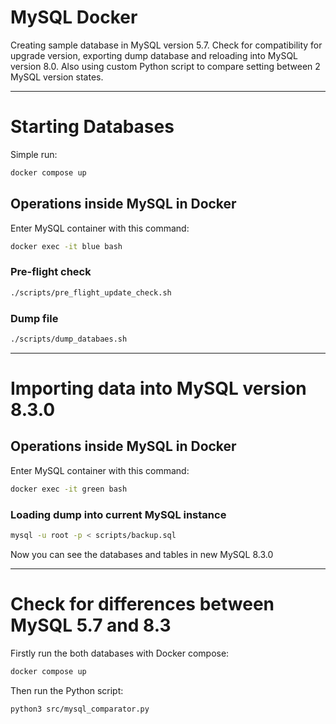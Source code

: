 # MySQL Docker

Creating sample database in MySQL version 5.7. Check for compatibility for upgrade version, exporting dump database and reloading into MySQL version 8.0.
Also using custom Python script to compare setting between 2 MySQL version states.

___

# Starting Databases

Simple run:

```bash
docker compose up
```

## Operations inside MySQL in Docker

Enter MySQL container with this command:
```bash
docker exec -it blue bash 
```

### Pre-flight check
```bash
./scripts/pre_flight_update_check.sh
```

### Dump file
```bash
./scripts/dump_databaes.sh
```
___
# Importing data into MySQL version 8.3.0

## Operations inside MySQL in Docker
Enter MySQL container with this command:
```bash
docker exec -it green bash 
```

### Loading dump into current MySQL instance

```bash
mysql -u root -p < scripts/backup.sql 
```

Now you can see the databases and tables in new MySQL 8.3.0

---

# Check for differences between MySQL 5.7 and 8.3

Firstly run the both databases with Docker compose:
```bash
docker compose up
```

Then run the Python script:
```bash
python3 src/mysql_comparator.py
```
